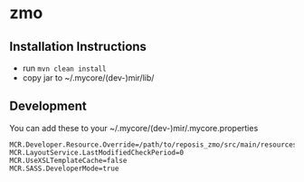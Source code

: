 
# zmo

## Installation Instructions

* run `mvn clean install`
* copy jar to ~/.mycore/(dev-)mir/lib/

## Development

You can add these to your ~/.mycore/(dev-)mir/.mycore.properties
```
MCR.Developer.Resource.Override=/path/to/reposis_zmo/src/main/resources
MCR.LayoutService.LastModifiedCheckPeriod=0
MCR.UseXSLTemplateCache=false
MCR.SASS.DeveloperMode=true
```